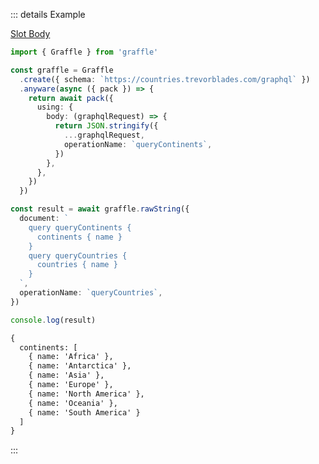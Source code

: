 ::: details Example

<div class="ExampleSnippet">
<a href="../../examples/anyware/slot-body">Slot Body</a>

<!-- dprint-ignore-start -->
```ts twoslash
import { Graffle } from 'graffle'

const graffle = Graffle
  .create({ schema: `https://countries.trevorblades.com/graphql` })
  .anyware(async ({ pack }) => {
    return await pack({
      using: {
        body: (graphqlRequest) => {
          return JSON.stringify({
            ...graphqlRequest,
            operationName: `queryContinents`,
          })
        },
      },
    })
  })

const result = await graffle.rawString({
  document: `
    query queryContinents {
      continents { name }
    }
    query queryCountries {
      countries { name }
    }
  `,
  operationName: `queryCountries`,
})

console.log(result)
```
<!-- dprint-ignore-end -->

<!-- dprint-ignore-start -->
```txt
{
  continents: [
    { name: 'Africa' },
    { name: 'Antarctica' },
    { name: 'Asia' },
    { name: 'Europe' },
    { name: 'North America' },
    { name: 'Oceania' },
    { name: 'South America' }
  ]
}
```
<!-- dprint-ignore-end -->

</div>
:::
